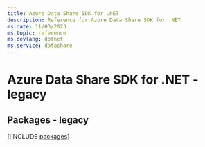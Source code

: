 ```yaml
---
title: Azure Data Share SDK for .NET
description: Reference for Azure Data Share SDK for .NET
ms.date: 11/03/2023
ms.topic: reference
ms.devlang: dotnet
ms.service: datashare
---
```

# Azure Data Share SDK for .NET - legacy
## Packages - legacy
[!INCLUDE [packages](data-share-index.md)]